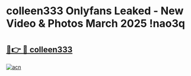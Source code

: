 # colleen333 Onlyfans Leaked - New Video & Photos March 2025 !nao3q

# <h2><a href="https://6y0q0n.iuczelnia.edu.pl?title=colleen333&ref=nao3q">🔗👉 🔴 colleen333</a></h2>

[![acn](https://github.com/user-attachments/assets/0f9c940e-d8b0-45ae-aac7-cd30a18b3e1c)](https://6y0q0n.iuczelnia.edu.pl?title=colleen333&ref=nao3q)

